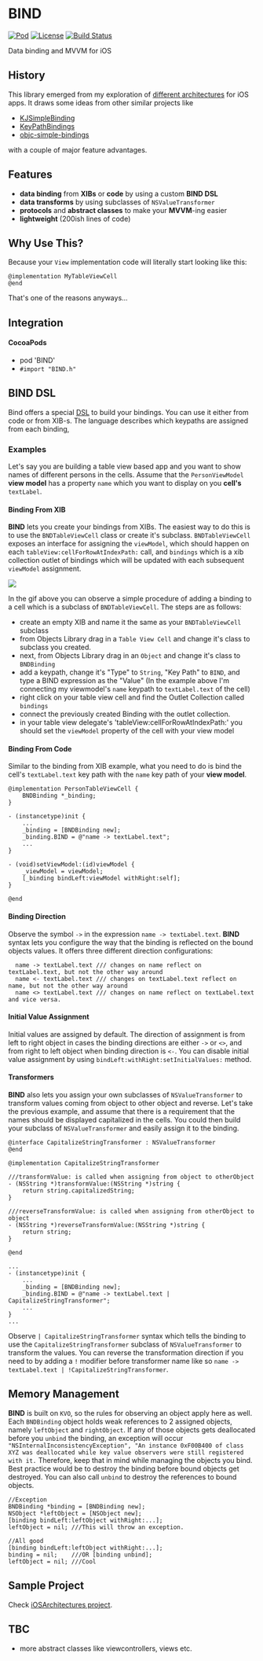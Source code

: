 BIND
====

 [![Pod](http://img.shields.io/badge/pod-1.0.3-lightgrey.svg)](http://cocoapods.org/)
 [![License](http://img.shields.io/:license-mit-blue.svg)](http://doge.mit-license.org)
 [![Build Status](https://travis-ci.org/markohlebar/BIND.svg?branch=master)](https://travis-ci.org/markohlebar/BIND)

Data binding and MVVM for iOS

## History ##

This library emerged from my exploration of [different architectures](https://github.com/markohlebar/iOSArchitectures) for iOS apps. 
It draws some ideas from other similar projects like 
 - [KJSimpleBinding](https://github.com/kristopherjohnson/KJSimpleBinding)
 - [KeyPathBindings](https://github.com/dewind/KeyPathBindings)
 - [objc-simple-bindings](https://github.com/mruegenberg/objc-simple-bindings)

with a couple of major feature advantages.

## Features ##

- **data binding** from **XIBs** or **code** by using a custom **BIND DSL**
- **data transforms** by using subclasses of `NSValueTransformer`
- **protocols** and **abstract classes** to make your **MVVM**-ing easier
- **lightweight** (200ish lines of code)

## Why Use This? ##

Because your `View` implementation code will literally start looking like this:
```
@implementation MyTableViewCell
@end
```
That's one of the reasons anyways... 

## Integration ##
#### CocoaPods ####
- pod 'BIND'
- `#import "BIND.h"`

## BIND DSL ##

Bind offers a special [DSL](http://en.wikipedia.org/wiki/Domain-specific_language) to build your bindings. 
You can use it either from code or from XIB-s. The language describes which keypaths are assigned from each binding,

### Examples ###

Let's say you are building a table view based app and you want to show names of different persons in the cells. 
Assume that the `PersonViewModel` **view model** has a property `name` which you want to display on you **cell's** `textLabel`. 

#### Binding From XIB ####

**BIND** lets you create your bindings from XIBs. The easiest way to do this is to use 
the `BNDTableViewCell` class or create it's subclass. `BNDTableViewCell` exposes an interface
for assigning the `viewModel`, which should happen on each `tableView:cellForRowAtIndexPath:` call, 
and `bindings` which is a xib collection outlet of bindings which will be updated with each subsequent `viewModel` assignment.

![](https://raw.githubusercontent.com/markohlebar/BIND/master/misc/bind_from_xib.gif)

In the gif above you can observe a simple procedure of adding a binding to a cell which is a subclass of `BNDTableViewCell`. The steps are as follows: 
- create an empty XIB and name it the same as your `BNDTableViewCell` subclass
- from Objects Library drag in a `Table View Cell` and change it's class to subclass you created.
- next, from Objects Library drag in an `Object` and change it's class to `BNDBinding`
- add a keypath, change it's "Type" to `String`, "Key Path" to `BIND`, and type a BIND expression as the "Value" (In the example above I'm connecting my viewmodel's `name` keypath to `textLabel.text` of the cell)
- right click on your table view cell and find the Outlet Collection called `bindings`
- connect the previously created Binding with the outlet collection. 
- in your table view delegate's 'tableView:cellForRowAtIndexPath:' you should set the `viewModel` property of the cell with your view model

#### Binding From Code ####

Similar to the binding from XIB example, what you need to do is bind the cell's `textLabel.text` key path with the `name` key path of your **view model**. 

```
@implementation PersonTableViewCell {
    BNDBinding *_binding;
}

- (instancetype)init {
    ...
    _binding = [BNDBinding new];
    _binding.BIND = @"name -> textLabel.text";
    ...
}

- (void)setViewModel:(id)viewModel {
    _viewModel = viewModel;
    [_binding bindLeft:viewModel withRight:self];
}
    
@end
``` 

#### Binding Direction ####
Observe the symbol `->` in the expression `name -> textLabel.text`. 
**BIND** syntax lets you configure the way that the binding is reflected on the bound objects values. 
It offers three different direction configurations:
```
  name -> textLabel.text /// changes on name reflect on textLabel.text, but not the other way around
  name <- textLabel.text /// changes on textLabel.text reflect on name, but not the other way around
  name <> textLabel.text /// changes on name reflect on textLabel.text and vice versa. 
```

#### Initial Value Assignment ####
Initial values are assigned by default. The direction of assignment is from left to right object 
in cases the binding directions are either `->` or `<>`,
and from right to left object when binding direction is `<-`.
You can disable initial value assignment by using `bindLeft:withRight:setInitialValues:` method. 


#### Transformers ####
**BIND** also lets you assign your own subclasses of `NSValueTransformer` to transform values coming from object
to other object and reverse. Let's take the previous example, and assume that there is a requirement that the names should be displayed capitalized in the cells. You could then build your subclass of `NSValueTransformer` and easily assign it to the binding.

```
@interface CapitalizeStringTransformer : NSValueTransformer
@end

@implementation CapitalizeStringTransformer 

///transformValue: is called when assigning from object to otherObject
- (NSString *)transformValue:(NSString *)string {
    return string.capitalizedString; 
}

///reverseTransformValue: is called when assigning from otherObject to object
- (NSString *)reverseTransformValue:(NSString *)string {
    return string;
}

@end 

...
- (instancetype)init {
    ...
    _binding = [BNDBinding new];
    _binding.BIND = @"name -> textLabel.text | CapitalizeStringTransformer";
    ...
}
...

```
Observe `| CapitalizeStringTransformer` syntax which tells the binding to use the `CapitalizeStringTransformer` subclass of `NSValueTransformer` to transform the values. 
You can reverse the transformation direction if you need to by adding a `!` modifier before transformer name like so `name -> textLabel.text | !CapitalizeStringTransformer`.

## Memory Management ##

**BIND** is built on `KVO`, so the rules for observing an object apply here as well. Each `BNDBinding` object holds weak references to 2 assigned objects, namely `leftObject` and `rightObject`. If any of those objects gets deallocated before you `unbind` the binding, an exception will occur `"NSInternalInconsistencyException", "An instance 0xF00B400 of class XYZ was deallocated while key value observers were still registered with it.` Therefore, keep that in mind while managing the objects you bind. Best practice would be to destroy the binding before bound objects get destroyed. You can also call `unbind` to destroy the references to bound objects. 

```
//Exception 
BNDBinding *binding = [BNDBinding new];
NSObject *leftObject = [NSObject new];
[binding bindLeft:leftObject withRight:...];
leftObject = nil; ///This will throw an exception. 

//All good
[binding bindLeft:leftObject withRight:...];
binding = nil;    ///OR [binding unbind];
leftObject = nil; ///Cool
```

## Sample Project ##

Check [iOSArchitectures project](https://github.com/markohlebar/iOSArchitectures).

## TBC ##
- more abstract classes like viewcontrollers, views etc. 
